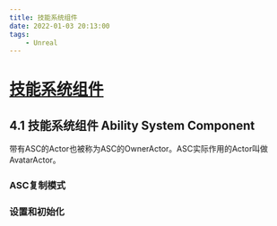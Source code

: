 ```yaml
---
title: 技能系统组件
date: 2022-01-03 20:13:00
tags:
    - Unreal
---
```

# [技能系统组件](https://zhuanlan.zhihu.com/p/143843376)

## 4.1 技能系统组件 Ability System Component
带有ASC的Actor也被称为ASC的OwnerActor。ASC实际作用的Actor叫做AvatarActor。

### ASC复制模式

### 设置和初始化